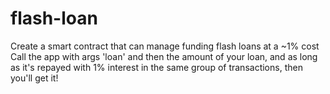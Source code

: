 # flash-loan

Create a smart contract that can manage funding flash loans at a ~1% cost
Call the app with args 'loan' and then the amount of your loan, and as long as it's repayed with 1% interest in the same group of transactions, then you'll get it!
